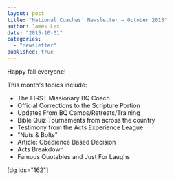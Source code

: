 ```yaml
---
layout: post
title: "National Coaches’ Newsletter – October 2015"
author: James Lex
date: "2015-10-01"
categories: 
  - "newsletter"
published: true
---
```


Happy fall everyone!

This month's topics include:

- The FIRST Missionary BQ Coach
- Official Corrections to the Scripture Portion
- Updates From BQ Camps/Retreats/Training
- Bible Quiz Tournaments from across the country
- Testimony from the Acts Experience League
- "Nuts & Bolts"
- Article: Obedience Based Decision
- Acts Breakdown
- Famous Quotables and Just For Laughs

\[dg ids="162"\]
